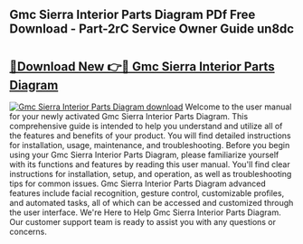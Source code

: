 ## Gmc Sierra Interior Parts Diagram PDf Free Download - Part-2rC Service Owner Guide un8dc

# <h2><a href="http://dfoud3.blite.top/?on=Gmc+Sierra+Interior+Parts+Diagram">🔗Download New 👉🔴 Gmc Sierra Interior Parts Diagram</a></h2>

[![Gmc Sierra Interior Parts Diagram download](https://i.imgur.com/lujVjoI.png)](http://dfoud3.blite.top/?on=Gmc+Sierra+Interior+Parts+Diagram)
Welcome to the user manual for your newly activated Gmc Sierra Interior Parts Diagram. This comprehensive guide is intended to help you understand and utilize all of the features and benefits of your product. You will find detailed instructions for installation, usage, maintenance, and troubleshooting. Before you begin using your Gmc Sierra Interior Parts Diagram, please familiarize yourself with its functions and features by reading this user manual. You'll find clear instructions for installation, setup, and operation, as well as troubleshooting tips for common issues. Gmc Sierra Interior Parts Diagram advanced features include facial recognition, gesture control, customizable profiles, and automated tasks, all of which can be accessed and customized through the user interface. We're Here to Help Gmc Sierra Interior Parts Diagram. Our customer support team is ready to assist you with any questions or concerns.
